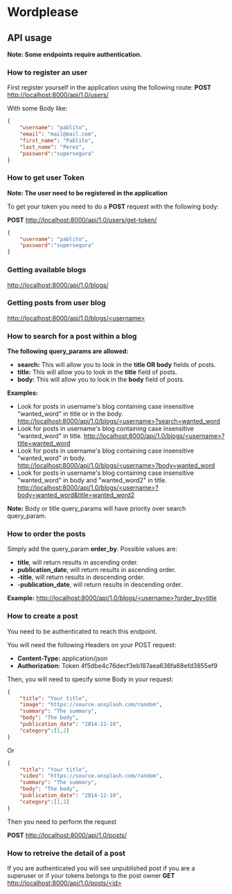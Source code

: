 # Wordplease

## API usage

**Note: Some endpoints require authentication.**

### How to register an user

First register yourself in the application using the following route:
**POST** [http://localhost:8000/api/1.0/users/](http://localhost:8000/api/1.0/users/)

With some Body like:
```json
{
    "username": "pablito",
    "email": "mail@mail.com",
    "first_name": "Pablito",
    "last_name": "Perez",
    "password":"supersegura"
}
```

### How to get user Token

**Note: The user need to be registered in the application**

To get your token you need to do a **POST** request with the following body:

**POST** [http://localhost:8000/api/1.0/users/get-token/](http://localhost:8000/api/1.0/users/get-token/ "Get user Token")
```json
{
    "username": "pablito",
    "password":"supersegura"
}
```

### Getting available blogs

[http://localhost:8000/api/1.0/blogs/](http://localhost:8000/api/1.0/blogs/ "All Blogs")

### Getting posts from user blog

[http://localhost:8000/api/1.0/blogs/\<username\>](http://localhost:8000/api/1.0/blogs/luis "User Blog")

### How to search for a post within a blog

**The following query_params are allowed:**
* **search:** This will allow you to look in the **title OR body** fields of posts.
* **title:** This will allow you to look in the **title** field of posts.
* **body:** This will allow you to look in the **body** field of posts.

**Examples:**
* Look for posts in username's blog containing case insensitive "wanted_word" in title or in the body.
 [http://localhost:8000/api/1.0/blogs/\<username\>?search=wanted_word](http://localhost:8000/api/1.0/blogs/luis?search=wanted_word "User's Blog posts with the word wanted_word in the body or the title")
* Look for posts in username's blog containing case insensitive "wanted_word" in title.
 [http://localhost:8000/api/1.0/blogs/\<username\>?title=wanted_word](http://localhost:8000/api/1.0/blogs/luis?title=wanted_word "User's Blog posts with the word wanted_word in the title")
* Look for posts in username's blog containing case insensitive "wanted_word" in body.
 [http://localhost:8000/api/1.0/blogs/\<username\>?body=wanted_word](http://localhost:8000/api/1.0/blogs/luis?body=wanted_word "User's Blog posts with the word wanted_word in the body")
* Look for posts in username's blog containing case insensitive "wanted_word" in body and "wanted_word2" in title.
 [http://localhost:8000/api/1.0/blogs/\<username\>?body=wanted_word&title=wanted_word2](http://localhost:8000/api/1.0/blogs/luis?body=wanted_word&title=wanted_word2 "User's Blog posts with the word wanted_word in the body and wanted_word2 in title")

**Note:** Body or title query_params will have priority over search query_param.

### How to order the posts

Simply add the query_param **order_by**. Possible values are:

* **title**, will return results in ascending order.
* **publication_date**, will return results in ascending order.
* **-title**, will return results in descending order.
* **-publication_date**, will return results in descending order.

**Example:**
[http://localhost:8000/api/1.0/blogs/\<username\>?order_by=title](http://localhost:8000/api/1.0/blogs/luis?order_by=title "User's Blog posts sorted by title in ascending order")


### How to create a post

You need to be authenticated to reach this endpoint.

You will need the following Headers on your POST request:
* **Content-Type:** application/json
* **Authorization:** Token 4f5dbe4c76decf3eb187aea636fa68efd3855ef9

Then, you will need to specify some Body in your request:

```json
{
    "title": "Your title",
    "image": "https://source.unsplash.com/random",
    "summary": "The summary",
    "body": "The body",
    "publication_date": "2014-12-10",
    "category":[1,2]
}
```

Or

```json
{
    "title": "Your title",
    "video": "https://source.unsplash.com/random",
    "summary": "The summary",
    "body": "The body",
    "publication_date": "2014-12-10",
    "category":[1,2]
}
```

Then you need to perform the request

**POST** [http://localhost:8000/api/1.0/posts/](http://localhost:8000/api/1.0/posts/)


### How to retreive the detail of a post
If you are authenticated you will see unpublished post if you are a superuser or if your tokens belongs to the post owner
**GET** [http://localhost:8000/api/1.0/posts/\<id\>](http://localhost:8000/api/1.0/posts/\<id\>)
